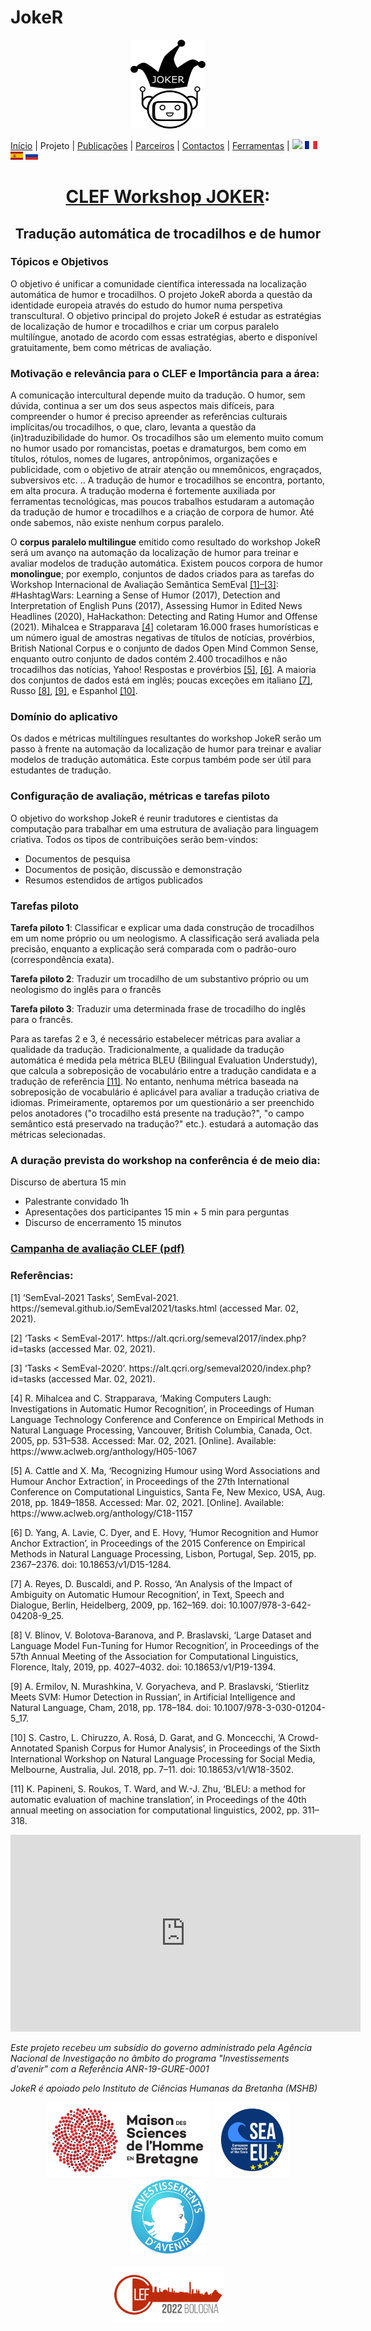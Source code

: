 # JokeR
  <p align="center">
  <img src="../img/Joker.png" width="120" height="142">
  </p>

[Início](index) | Projeto | [Publicações](publications) | [Parceiros](partners) | [Contactos](contact) | [Ferramentas](tools) | [<img src="../img/drapeau EN.png" width="20">](https://lepocci.github.io/joker-/EN/index) [<img src="../img/drapeau FR.png" width="20">](https://lepocci.github.io/joker-/FR/index)  [<img src="../img/drapeau ES.png" width="20">](https://lepocci.github.io/joker-/ES/index)  [<img src="../img/drapeau RU.png" width="20">](https://lepocci.github.io/joker-/RU/index) 
<br>
  <h1 align="center"><a href="https://lepocci.github.io/joker-/EN">CLEF Workshop JOKER</a>:</h1>
  <h2 align="center">Tradução automática de trocadilhos e de humor</h2>

  <h3>Tópicos e Objetivos</h3>
  
  O objetivo é unificar a comunidade científica interessada na localização automática de humor e trocadilhos. O projeto JokeR aborda a questão da identidade europeia através do estudo do humor numa perspetiva transcultural. O objetivo principal do projeto JokeR é estudar as estratégias de localização de humor e trocadilhos e criar um corpus paralelo multilíngue, anotado de acordo com essas estratégias, aberto e disponível gratuitamente, bem como métricas de avaliação.

  <h3>Motivação e relevância para o CLEF e Importância para a área:</h3> 

 A comunicação intercultural depende muito da tradução. O humor, sem dúvida, continua a ser um dos seus aspectos mais difíceis, para compreender o humor é preciso apreender as referências culturais implícitas/ou trocadilhos, o que, claro, levanta a questão da (in)traduzibilidade do humor.
 Os trocadilhos são um elemento muito comum no humor usado por romancistas, poetas e dramaturgos, bem como em títulos, rótulos, nomes de lugares, antropônimos, organizações e publicidade, com o objetivo de atrair atenção ou mnemônicos, engraçados, subversivos etc. .. A tradução de humor e trocadilhos se encontra, portanto, em alta procura. A tradução moderna é fortemente auxiliada por ferramentas tecnológicas, mas poucos trabalhos estudaram a automação da tradução de humor e trocadilhos e a criação de corpora de humor. Até onde sabemos, não existe nenhum corpus paralelo.

  O **corpus paralelo multilingue** emitido como resultado do workshop JokeR será um avanço na automação da localização de humor para treinar e avaliar modelos de tradução automática. Existem poucos corpora de humor **monolingue**; por exemplo, conjuntos de dados criados para as tarefas do Workshop Internacional de Avaliação Semântica SemEval <a href="#note1">[1]–[3]</a>: #HashtagWars: Learning a Sense of Humor (2017), Detection and Interpretation of English Puns (2017), Assessing Humor in Edited News Headlines (2020), HaHackathon: Detecting and Rating Humor and Offense (2021). Mihalcea e Strapparava <a href="#note1">[4]</a> coletaram 16.000 frases humorísticas e um número igual de amostras negativas de títulos de notícias, provérbios, British National Corpus e o conjunto de dados Open Mind Common Sense, enquanto outro conjunto de dados contém 2.400 trocadilhos e não trocadilhos das notícias, Yahoo! Respostas e provérbios <a href="#note1">[5]</a>, <a href="#note2">[6]</a>. A maioria dos conjuntos de dados está em inglês; poucas exceções em italiano <a href="#note2">[7]</a>, Russo <a href="#note2">[8]</a>, <a href="#note2">[9]</a>, e Espanhol <a href="#note2">[10]</a>.

  <h3>Domínio do aplicativo</h3>

  Os dados e métricas multilíngues resultantes do workshop JokeR serão um passo à frente na automação da localização de humor para treinar e avaliar modelos de tradução automática. Este corpus também pode ser útil para estudantes de tradução. 

  <h3>Configuração de avaliação, métricas e tarefas piloto</h3>

  O objetivo do workshop JokeR é reunir tradutores e cientistas da computação para trabalhar em uma estrutura de avaliação para linguagem criativa. Todos os tipos de contribuições serão bem-vindos:
  - Documentos de pesquisa
  - Documentos de posição, discussão e demonstração
  - Resumos estendidos de artigos publicados

  <h3>Tarefas piloto</h3>

**Tarefa piloto 1**: Classificar e explicar uma dada construção de trocadilhos em um nome próprio ou um neologismo. A classificação será avaliada pela precisão, enquanto a explicação será comparada com o padrão-ouro (correspondência exata).

**Tarefa piloto 2**: Traduzir um trocadilho de um substantivo próprio ou um neologismo do inglês para o francês

**Tarefa piloto 3**: Traduzir uma determinada frase de trocadilho do inglês para o francês. 

Para as tarefas 2 e 3, é necessário estabelecer métricas para avaliar a qualidade da tradução. Tradicionalmente, a qualidade da tradução automática é medida pela métrica BLEU (Bilingual Evaluation Understudy), que calcula a sobreposição de vocabulário entre a tradução candidata e a tradução de referência <a href="#note2">[11]</a>. No entanto, nenhuma métrica baseada na sobreposição de vocabulário é aplicável para avaliar a tradução criativa de idiomas. Primeiramente, optaremos por um questionário a ser preenchido pelos anotadores ("o trocadilho está presente na tradução?", "o campo semântico está preservado na tradução?" etc.). estudará a automação das métricas selecionadas. 

<h3>A duração prevista do workshop na conferência é de meio dia:</h3>

Discurso de abertura 15 min
  - Palestrante convidado 1h
  - Apresentações dos participantes 15 min + 5 min para perguntas
  - Discurso de encerramento 15 minutos

<p>
  <a href="./JOKER_CLEF_2021.pdf"><h3>Campanha de avaliação CLEF (pdf)</h3></a>
</p>

<h3 id="note1">Referências:</h3>
  <p>
<p>[1]	‘SemEval-2021 Tasks’, SemEval-2021. https://semeval.github.io/SemEval2021/tasks.html (accessed Mar. 02, 2021).</p>
<p>[2]	‘Tasks < SemEval-2017’. https://alt.qcri.org/semeval2017/index.php?id=tasks (accessed Mar. 02, 2021).</p>
<p>[3]	‘Tasks < SemEval-2020’. https://alt.qcri.org/semeval2020/index.php?id=tasks (accessed Mar. 02, 2021).</p>
<p>[4]	R. Mihalcea and C. Strapparava, ‘Making Computers Laugh: Investigations in Automatic Humor Recognition’, in Proceedings of Human Language Technology Conference and Conference on Empirical Methods in Natural Language Processing, Vancouver, British Columbia, Canada, Oct. 2005, pp. 531–538. Accessed: Mar. 02, 2021. [Online]. Available: https://www.aclweb.org/anthology/H05-1067</p>
<p>[5]	A. Cattle and X. Ma, ‘Recognizing Humour using Word Associations and Humour Anchor Extraction’, in Proceedings of the 27th International Conference on Computational Linguistics, Santa Fe, New Mexico, USA, Aug. 2018, pp. 1849–1858. Accessed: Mar. 02, 2021. [Online]. Available: https://www.aclweb.org/anthology/C18-1157</p>
<p id="note2">[6]	D. Yang, A. Lavie, C. Dyer, and E. Hovy, ‘Humor Recognition and Humor Anchor Extraction’, in Proceedings of the 2015 Conference on Empirical Methods in Natural Language Processing, Lisbon, Portugal, Sep. 2015, pp. 2367–2376. doi: 10.18653/v1/D15-1284.</p>
<p>[7]	A. Reyes, D. Buscaldi, and P. Rosso, ‘An Analysis of the Impact of Ambiguity on Automatic Humour Recognition’, in Text, Speech and Dialogue, Berlin, Heidelberg, 2009, pp. 162–169. doi: 10.1007/978-3-642-04208-9_25.</p>
<p>[8]	V. Blinov, V. Bolotova-Baranova, and P. Braslavski, ‘Large Dataset and Language Model Fun-Tuning for Humor Recognition’, in Proceedings of the 57th Annual Meeting of the Association for Computational Linguistics, Florence, Italy, 2019, pp. 4027–4032. doi: 10.18653/v1/P19-1394.</p>
<p>[9]	A. Ermilov, N. Murashkina, V. Goryacheva, and P. Braslavski, ‘Stierlitz Meets SVM: Humor Detection in Russian’, in Artificial Intelligence and Natural Language, Cham, 2018, pp. 178–184. doi: 10.1007/978-3-030-01204-5_17.</p>
<p>[10]	S. Castro, L. Chiruzzo, A. Rosá, D. Garat, and G. Moncecchi, ‘A Crowd-Annotated Spanish Corpus for Humor Analysis’, in Proceedings of the Sixth International Workshop on Natural Language Processing for Social Media, Melbourne, Australia, Jul. 2018, pp. 7–11. doi: 10.18653/v1/W18-3502.</p>
<p>[11]	K. Papineni, S. Roukos, T. Ward, and W.-J. Zhu, ‘BLEU: a method for automatic evaluation of machine translation’, in Proceedings of the 40th annual meeting on association for computational linguistics, 2002, pp. 311–318.<p/>
  </p>
  
<iframe width="560" height="315" src="https://www.youtube.com/embed/_yPhOGyPI7o&t=3s" frameborder="0" allow="autoplay; encrypted-media" allowfullscreen></iframe>

<p>
<em>Este projeto recebeu um subsídio do governo administrado pela Agência Nacional de Investigação no âmbito do programa "Investissements d'avenir" com a Referência ANR-19-GURE-0001</em>
</p>
<p>
<em>JokeR é apoiado pelo Instituto de Ciências Humanas da Bretanha (MSHB)</em>
</p>
<div align="center">
  <a href="https://www.mshb.fr"><img src="../img/MSHB.jpg" height="120"></a>
  <a href="https://sea-eu.org/?lang=fr"><img src="../img/SEA-EU.png" height="120"></a>
  <a href="https://www.gouvernement.fr/le-programme-d-investissements-d-avenir"><img src="../img/Investissement avenir.jpeg" height="120"></a>
</div>
<br />
<div align="center">
  <a href="https://clef2022.clef-initiative.eu/index.php"><img src="../img/CLEF2022.png" height="90"></a> 
</div>
